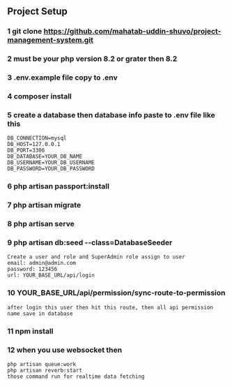 ## Project Setup
### 1 git clone https://github.com/mahatab-uddin-shuvo/project-management-system.git
### 2 must be your php version 8.2 or grater then 8.2
### 3 .env.example file copy to .env 
### 4 composer install
### 5 create a database then database info paste to .env file like this 
    DB_CONNECTION=mysql
    DB_HOST=127.0.0.1
    DB_PORT=3306
    DB_DATABASE=YOUR_DB_NAME
    DB_USERNAME=YOUR_DB_USERNAME
    DB_PASSWORD=YOUR_DB_PASSWORD
### 6 php artisan passport:install
### 7 php artisan migrate
### 8 php artisan serve
### 9 php artisan db:seed --class=DatabaseSeeder 
    Create a user and role and SuperAdmin role assign to user
    email: admin@admin.com
    password: 123456
    url: YOUR_BASE_URL/api/login
### 10 YOUR_BASE_URL/api/permission/sync-route-to-permission 
    after login this user then hit this route, then all api permission name save in database
### 11 npm install 
    
### 12 when you use websocket then 
    php artisan queue:work
    php artisan reverb:start
    those command run for realtime data fetching 

    



